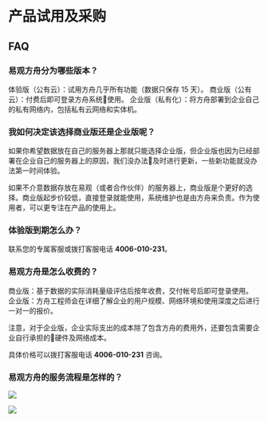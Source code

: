 # 产品试用及采购

## FAQ

### 易观方舟分为哪些版本？

体验版（公有云）：试用方舟几乎所有功能（数据只保存 15 天）。
商业版（公有云）：付费后即可登录方舟系统使用。
企业版（私有化）：将方舟部署到企业自己的私有网络内，包括私有云网络和实体机。

### 我如何决定该选择商业版还是企业版呢？

如果你希望数据放在自己的服务器上那就只能选择企业版，但企业版也因为已经部署在企业自己的服务器上的原因，我们没办法及时进行更新，一些新功能就没办法第一时间体验。

如果不介意数据存放在易观（或者合作伙伴）的服务器上，商业版是个更好的选择。商业版起步价较低，直接登录就能使用，系统维护也是由方舟来负责。作为使用者，可以更专注在产品的使用上。

### 体验版到期怎么办？

联系您的专属客服或拨打客服电话 **4006-010-231**。

### 易观方舟是怎么收费的？

商业版：基于数据的实际消耗量级评估后按年收费，交付帐号后即可登录使用。
企业版：方舟工程师会在详细了解企业的用户规模、网络环境和使用深度之后进行一对一的报价。

注意，对于企业版，企业实际支出的成本除了包含方舟的费用外，还要包含需要企业自行承担的硬件及网络成本。

具体价格可以拨打客服电话 **4006-010-231** 咨询。

### 易观方舟的服务流程是怎样的？

![ ](https://imguserradar.analysys.cn/fangzhou/img/2018/08/201808111947343104.png)

[![ ](https://imguserradar.analysys.cn/fangzhou/img/2019/01/201901151711159657.jpeg)](https://ark.analysys.cn/view/sign/signup.html?campaign_id=2111486795&utm_campaign=%E6%96%87%E6%A1%A3%E6%B3%A8%E5%86%8C&utm_medium=%E8%87%AA%E5%AA%92%E4%BD%93&utm_source=%E6%96%87%E6%A1%A3&utm_content=&utm_term=)
